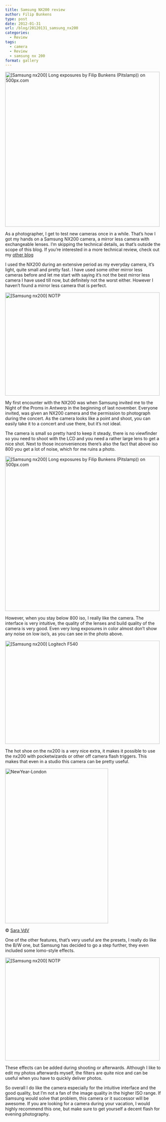 ```yaml
---
title: Samsung NX200 review
author: Filip Bunkens
type: post
date: 2012-01-31
url: /blog/20120131_samsung_nx200
categories:
  - Review
tags:
  - camera
  - Review
  - samsung nx 200
format: gallery
---
```

[<img src="http://pcdn.500px.net/4714271/d51bb124b647a08f46e9e108f4813314e78d9765/4.jpg" alt="[Samsung nx200] Long exposures by Filip Bunkens (Pitslamp)) on 500px.com" width="500px" />][1]

As a photographer, I get to test new cameras once in a while. That&#8217;s how I got my hands on a Samsung NX200 camera, a mirror less camera with exchangeable lenses. I&#8217;m skipping the technical details, as that&#8217;s outside the scope of this blog. If you&#8217;re interested in a more technical review, check out my [other blog][2]

I used the NX200 during an extensive period as my everyday camera, it&#8217;s light, quite small and pretty fast. I have used some other mirror less cameras before and let me start with saying it&#8217;s not the best mirror less camera I have used till now, but definitely not the worst either. However I haven&#8217;t found a mirror less camera that is perfect.

[<img src="http://farm8.staticflickr.com/7025/6796066811_fbc09b8ec9.jpg" width="500" height="333" alt="[Samsung nx200] NOTP" />][3]

My first encounter with the NX200 was when Samsung invited me to the Night of the Proms in Antwerp in the beginning of last november. Everyone invited, was given an NX200 camera and the permission to photograph during the concert. As the camera looks like a point and shoot, you can easily take it to a concert and use there, but it&#8217;s not ideal.

The camera is small so pretty hard to keep it steady, there is no viewfinder so you need to shoot with the LCD and you need a rather large lens to get a nice shot. Next to those inconveniences there&#8217;s also the fact that above iso 800 you get a lot of noise, which for me ruins a photo.

[<img src="http://pcdn.500px.net/4714308/cc7bd653dc8402e2871aee39975ca5463fa1f52b/4.jpg" alt="[Samsung nx200] Long exposures by Filip Bunkens (Pitslamp)) on 500px.com" width="500px" />][4]

However, when you stay below 800 iso, I really like the camera. The interface is very intuitive, the quality of the lenses and build quality of the camera is very good. Even very long exposures in color almost don&#8217;t show any noise on low iso&#8217;s, as you can see in the photo above.

[<img src="http://farm8.staticflickr.com/7168/6796342627_8e4fea1b01.jpg" width="500" height="333" alt="[Samsung nx200] Logitech F540" />][5]

The hot shoe on the nx200 is a very nice extra, it makes it possible to use the nx200 with pocketwizards or other off camera flash triggers. This makes that even in a studio this camera can be pretty useful.

[<img src="http://farm8.staticflickr.com/7171/6620214279_3a40af9991.jpg" width="333" height="500" alt="NewYear-London" />][6]

&copy; <a href="http://www.saravdv.be" title="Saravdv" rel="muse friend met">Sara VdV</a>

One of the other features, that&#8217;s very useful are the presets, I really do like the B/W one, but Samsung has decided to go a step further, they even included some lomo-style effects.

[<img src="http://farm8.staticflickr.com/7164/6796072185_6e46230f2c.jpg" width="500" height="333" alt="[Samsung nx200] NOTP" />][7]

These effects can be added during shooting or afterwards. Although I like to edit my photos afterwards myself, the filters are quite nice and can be useful when you have to quickly deliver photos.

So overall I do like the camera especially for the intuitive interface and the good quality, but I&#8217;m not a fan of the image quality in the higher ISO range. If Samsung would solve that problem, this camera or it successor will be awesome. If you are looking for a camera during your vacation, I would highly recommend this one, but make sure to get yourself a decent flash for evening photography.

 [1]: http://500px.com/photo/4714271
 [2]: http://www.achter.be "Achter, photography, tech and coffee"
 [3]: http://www.flickr.com/photos/loneblackrider/6796066811/ "[Samsung nx200] NOTP by PitsLamp photography, on Flickr"
 [4]: http://500px.com/photo/4714308
 [5]: http://www.flickr.com/photos/loneblackrider/6796342627/ "[Samsung nx200] Logitech F540 by PitsLamp photography, on Flickr"
 [6]: http://www.flickr.com/photos/saravdv/6620214279/ "NewYear-London by saravdv, on Flickr"
 [7]: http://www.flickr.com/photos/loneblackrider/6796072185/ "[Samsung nx200] NOTP by PitsLamp photography, on Flickr"